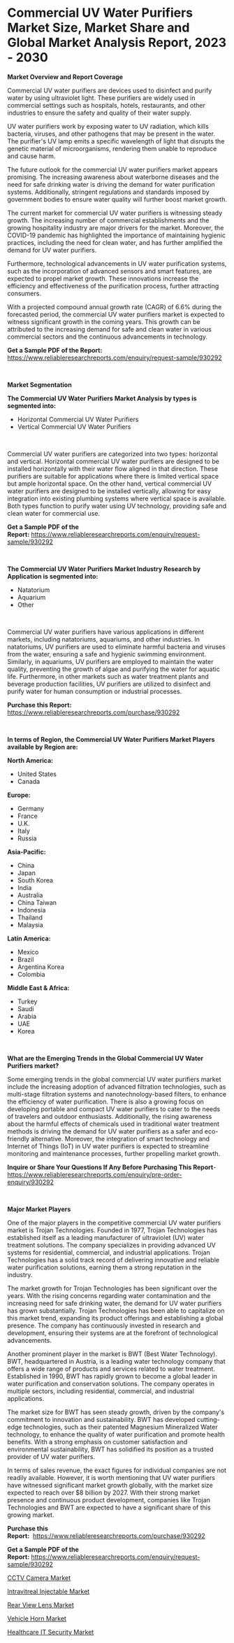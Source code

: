 <p><h1>Commercial UV Water Purifiers Market Size, Market Share and Global Market Analysis Report, 2023 - 2030</h1></p><p><strong>Market Overview and Report Coverage</strong></p>
<p><p>Commercial UV water purifiers are devices used to disinfect and purify water by using ultraviolet light. These purifiers are widely used in commercial settings such as hospitals, hotels, restaurants, and other industries to ensure the safety and quality of their water supply.</p><p>UV water purifiers work by exposing water to UV radiation, which kills bacteria, viruses, and other pathogens that may be present in the water. The purifier's UV lamp emits a specific wavelength of light that disrupts the genetic material of microorganisms, rendering them unable to reproduce and cause harm.</p><p>The future outlook for the commercial UV water purifiers market appears promising. The increasing awareness about waterborne diseases and the need for safe drinking water is driving the demand for water purification systems. Additionally, stringent regulations and standards imposed by government bodies to ensure water quality will further boost market growth.</p><p>The current market for commercial UV water purifiers is witnessing steady growth. The increasing number of commercial establishments and the growing hospitality industry are major drivers for the market. Moreover, the COVID-19 pandemic has highlighted the importance of maintaining hygienic practices, including the need for clean water, and has further amplified the demand for UV water purifiers.</p><p>Furthermore, technological advancements in UV water purification systems, such as the incorporation of advanced sensors and smart features, are expected to propel market growth. These innovations increase the efficiency and effectiveness of the purification process, further attracting consumers.</p><p>With a projected compound annual growth rate (CAGR) of 6.6% during the forecasted period, the commercial UV water purifiers market is expected to witness significant growth in the coming years. This growth can be attributed to the increasing demand for safe and clean water in various commercial sectors and the continuous advancements in technology.</p></p>
<p><strong>Get a Sample PDF of the Report:</strong> <a href="https://www.reliableresearchreports.com/enquiry/request-sample/930292">https://www.reliableresearchreports.com/enquiry/request-sample/930292</a></p>
<p>&nbsp;</p>
<p><strong>Market Segmentation</strong></p>
<p><strong>The Commercial UV Water Purifiers Market Analysis by types is segmented into:</strong></p>
<p><ul><li>Horizontal Commercial UV Water Purifiers</li><li>Vertical Commercial UV Water Purifiers</li></ul></p>
<p>&nbsp;</p>
<p><p>Commercial UV water purifiers are categorized into two types: horizontal and vertical. Horizontal commercial UV water purifiers are designed to be installed horizontally with their water flow aligned in that direction. These purifiers are suitable for applications where there is limited vertical space but ample horizontal space. On the other hand, vertical commercial UV water purifiers are designed to be installed vertically, allowing for easy integration into existing plumbing systems where vertical space is available. Both types function to purify water using UV technology, providing safe and clean water for commercial use.</p></p>
<p><strong>Get a Sample PDF of the Report:</strong>&nbsp;<a href="https://www.reliableresearchreports.com/enquiry/request-sample/930292">https://www.reliableresearchreports.com/enquiry/request-sample/930292</a></p>
<p>&nbsp;</p>
<p><strong>The Commercial UV Water Purifiers Market Industry Research by Application is segmented into:</strong></p>
<p><ul><li>Natatorium</li><li>Aquarium</li><li>Other</li></ul></p>
<p>&nbsp;</p>
<p><p>Commercial UV water purifiers have various applications in different markets, including natatoriums, aquariums, and other industries. In natatoriums, UV purifiers are used to eliminate harmful bacteria and viruses from the water, ensuring a safe and hygienic swimming environment. Similarly, in aquariums, UV purifiers are employed to maintain the water quality, preventing the growth of algae and purifying the water for aquatic life. Furthermore, in other markets such as water treatment plants and beverage production facilities, UV purifiers are utilized to disinfect and purify water for human consumption or industrial processes.</p></p>
<p><strong>Purchase this Report:</strong>&nbsp; <a href="https://www.reliableresearchreports.com/purchase/930292">https://www.reliableresearchreports.com/purchase/930292</a></p>
<p>&nbsp;</p>
<p><strong>In terms of Region, the Commercial UV Water Purifiers Market Players available by Region are:</strong></p>
<p>
    <p> <strong> North America: </strong>
        <ul>
            <li>United States</li>
            <li>Canada</li>
        </ul>
        </p> 
    <p> <strong> Europe: </strong>
        <ul>
            <li>Germany</li>
            <li>France</li>
            <li>U.K.</li>
            <li>Italy</li>
            <li>Russia</li>
        </ul>
        </p> 
    <p> <strong> Asia-Pacific: </strong>
        <ul>
            <li>China</li>
            <li>Japan</li>
            <li>South Korea</li>
            <li>India</li>
            <li>Australia</li>
            <li>China Taiwan</li>
            <li>Indonesia</li>
            <li>Thailand</li>
            <li>Malaysia</li>
        </ul>
        </p> 
    <p> <strong> Latin America: </strong>
        <ul>
            <li>Mexico</li>
            <li>Brazil</li>
            <li>Argentina Korea</li>
            <li>Colombia</li>
        </ul>
        </p> 
    <p> <strong> Middle East & Africa: </strong>
        <ul>
            <li>Turkey</li>
            <li>Saudi</li>
            <li>Arabia</li>
            <li>UAE</li>
            <li>Korea</li>
        </ul>
    </p>
    </p>
<p>&nbsp;</p>
<p><strong>What are the Emerging Trends in the Global Commercial UV Water Purifiers market?</strong></p>
<p><p>Some emerging trends in the global commercial UV water purifiers market include the increasing adoption of advanced filtration technologies, such as multi-stage filtration systems and nanotechnology-based filters, to enhance the efficiency of water purification. There is also a growing focus on developing portable and compact UV water purifiers to cater to the needs of travelers and outdoor enthusiasts. Additionally, the rising awareness about the harmful effects of chemicals used in traditional water treatment methods is driving the demand for UV water purifiers as a safer and eco-friendly alternative. Moreover, the integration of smart technology and Internet of Things (IoT) in UV water purifiers is expected to streamline monitoring and maintenance processes, further propelling market growth.</p></p>
<p><strong>Inquire or Share Your Questions If Any Before Purchasing This Report</strong>- <a href="https://www.reliableresearchreports.com/enquiry/pre-order-enquiry/930292">https://www.reliableresearchreports.com/enquiry/pre-order-enquiry/930292</a></p>
<p>&nbsp;</p>
<p><strong>Major Market Players</strong></p>
<p><p>One of the major players in the competitive commercial UV water purifiers market is Trojan Technologies. Founded in 1977, Trojan Technologies has established itself as a leading manufacturer of ultraviolet (UV) water treatment solutions. The company specializes in providing advanced UV systems for residential, commercial, and industrial applications. Trojan Technologies has a solid track record of delivering innovative and reliable water purification solutions, earning them a strong reputation in the industry.</p><p>The market growth for Trojan Technologies has been significant over the years. With the rising concerns regarding water contamination and the increasing need for safe drinking water, the demand for UV water purifiers has grown substantially. Trojan Technologies has been able to capitalize on this market trend, expanding its product offerings and establishing a global presence. The company has continuously invested in research and development, ensuring their systems are at the forefront of technological advancements.</p><p>Another prominent player in the market is BWT (Best Water Technology). BWT, headquartered in Austria, is a leading water technology company that offers a wide range of products and services related to water treatment. Established in 1990, BWT has rapidly grown to become a global leader in water purification and conservation solutions. The company operates in multiple sectors, including residential, commercial, and industrial applications.</p><p>The market size for BWT has seen steady growth, driven by the company's commitment to innovation and sustainability. BWT has developed cutting-edge technologies, such as their patented Magnesium Mineralized Water technology, to enhance the quality of water purification and promote health benefits. With a strong emphasis on customer satisfaction and environmental sustainability, BWT has solidified its position as a trusted provider of UV water purifiers.</p><p>In terms of sales revenue, the exact figures for individual companies are not readily available. However, it is worth mentioning that UV water purifiers have witnessed significant market growth globally, with the market size expected to reach over $8 billion by 2027. With their strong market presence and continuous product development, companies like Trojan Technologies and BWT are expected to have a significant share of this growing market.</p></p>
<p><strong>Purchase this Report:</strong>&nbsp;&nbsp;<a href="https://www.reliableresearchreports.com/purchase/930292">https://www.reliableresearchreports.com/purchase/930292</a></p>
<p></p>
<p><strong>Get a Sample PDF of the Report:</strong>&nbsp;<a href="https://www.reliableresearchreports.com/enquiry/request-sample/930292">https://www.reliableresearchreports.com/enquiry/request-sample/930292</a></p>
<p><p><a href="https://issuu.com/reportprime-2/docs/cctv-camera-market-size-2030.pptx?fr=xKAE9_zU1NQ">CCTV Camera Market</a></p><p><a href="https://issuu.com/reportprime-2/docs/intravitreal-injectable-market-size-2030.pptx?fr=xKAE9_zU1NQ">Intravitreal Injectable Market</a></p><p><a href="https://www.linkedin.com/pulse/rear-view-lens-market-size-share-amp-trends-analysis-yttje/">Rear View Lens Market</a></p><p><a href="https://www.reportprime.com/vehicle-horn-r30">Vehicle Horn Market</a></p><p><a href="https://medium.com/@albertakoss2023/healthcare-it-security-market-size-growth-forecast-2023-2030-6e32b601e085">Healthcare IT Security Market</a></p></p>